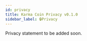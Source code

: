 ```yaml
---
id: privacy
title: Karma Coin Privacy v0.1.0
sidebar_label: 🔒Privacy
---
```


Privacy statement to be added soon.